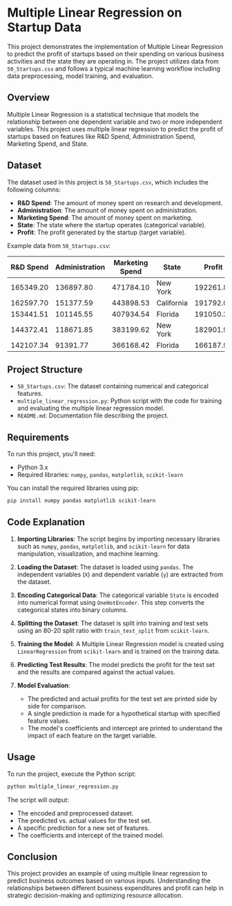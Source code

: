 # Multiple Linear Regression on Startup Data

This project demonstrates the implementation of Multiple Linear Regression to predict the profit of startups based on their spending on various business activities and the state they are operating in. The project utilizes data from `50_Startups.csv` and follows a typical machine learning workflow including data preprocessing, model training, and evaluation.

## Overview

Multiple Linear Regression is a statistical technique that models the relationship between one dependent variable and two or more independent variables. This project uses multiple linear regression to predict the profit of startups based on features like R&D Spend, Administration Spend, Marketing Spend, and State.

## Dataset

The dataset used in this project is `50_Startups.csv`, which includes the following columns:

- **R&D Spend**: The amount of money spent on research and development.
- **Administration**: The amount of money spent on administration.
- **Marketing Spend**: The amount of money spent on marketing.
- **State**: The state where the startup operates (categorical variable).
- **Profit**: The profit generated by the startup (target variable).

Example data from `50_Startups.csv`:

| R&D Spend | Administration | Marketing Spend | State     | Profit   |
|-----------|----------------|-----------------|-----------|----------|
| 165349.20 | 136897.80      | 471784.10       | New York  | 192261.83 |
| 162597.70 | 151377.59      | 443898.53       | California| 191792.06 |
| 153441.51 | 101145.55      | 407934.54       | Florida   | 191050.39 |
| 144372.41 | 118671.85      | 383199.62       | New York  | 182901.99 |
| 142107.34 | 91391.77       | 366168.42       | Florida   | 166187.94 |

## Project Structure

- `50_Startups.csv`: The dataset containing numerical and categorical features.
- `multiple_linear_regression.py`: Python script with the code for training and evaluating the multiple linear regression model.
- `README.md`: Documentation file describing the project.

## Requirements

To run this project, you'll need:

- Python 3.x
- Required libraries: `numpy`, `pandas`, `matplotlib`, `scikit-learn`

You can install the required libraries using pip:

```bash
pip install numpy pandas matplotlib scikit-learn
```

## Code Explanation

1. **Importing Libraries**: The script begins by importing necessary libraries such as `numpy`, `pandas`, `matplotlib`, and `scikit-learn` for data manipulation, visualization, and machine learning.

2. **Loading the Dataset**: The dataset is loaded using `pandas`. The independent variables (`X`) and dependent variable (`y`) are extracted from the dataset.

3. **Encoding Categorical Data**: The categorical variable `State` is encoded into numerical format using `OneHotEncoder`. This step converts the categorical states into binary columns.

4. **Splitting the Dataset**: The dataset is split into training and test sets using an 80-20 split ratio with `train_test_split` from `scikit-learn`.

5. **Training the Model**: A Multiple Linear Regression model is created using `LinearRegression` from `scikit-learn` and is trained on the training data.

6. **Predicting Test Results**: The model predicts the profit for the test set and the results are compared against the actual values.

7. **Model Evaluation**:
   - The predicted and actual profits for the test set are printed side by side for comparison.
   - A single prediction is made for a hypothetical startup with specified feature values.
   - The model's coefficients and intercept are printed to understand the impact of each feature on the target variable.

## Usage

To run the project, execute the Python script:

```bash
python multiple_linear_regression.py
```

The script will output:

- The encoded and preprocessed dataset.
- The predicted vs. actual values for the test set.
- A specific prediction for a new set of features.
- The coefficients and intercept of the trained model.

## Conclusion

This project provides an example of using multiple linear regression to predict business outcomes based on various inputs. Understanding the relationships between different business expenditures and profit can help in strategic decision-making and optimizing resource allocation.
